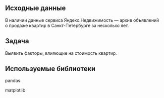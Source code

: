 ## Исходные данные

В наличии данные сервиса Яндекс.Недвижимость — архив объявлений о продаже квартир в Санкт-Петербурге за несколько лет. 

## Задача

Выявить факторы, влияющие на стоимость квартир.

## Используемые библиотеки

pandas

matplotlib